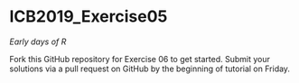 # ICB2019_Exercise05
*Early days of R*

Fork this GitHub repository for Exercise 06 to get started. Submit your solutions via a pull request on
GitHub by the beginning of tutorial on Friday.
